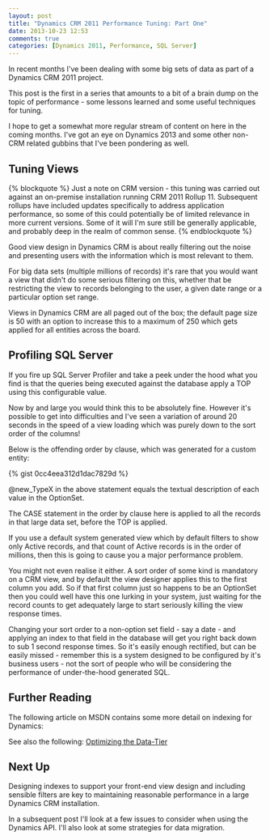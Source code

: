 ```yaml
---
layout: post
title: "Dynamics CRM 2011 Performance Tuning: Part One"
date: 2013-10-23 12:53
comments: true
categories: [Dynamics 2011, Performance, SQL Server]
---
```


In recent months I've been dealing with some big sets of data as part of a Dynamics CRM 2011 project.

This post is the first in a series that amounts to a bit of a brain dump on the topic of performance - some lessons learned and some useful techniques for tuning.

I hope to get a somewhat more regular stream of content on here in the coming months. I've got an eye on Dynamics 2013 and some other non-CRM related gubbins that I've been pondering as well.

<!-- more -->

Tuning Views
------------

{% blockquote %}
Just a note on CRM version - this tuning was carried out against an on-premise installation running CRM 2011 Rollup 11. Subsequent rollups have included updates specifically to address application performance, so some of this could potentially be of limited relevance in more current versions. Some of it will I'm sure still be generally applicable, and probably deep in the realm of common sense.
{% endblockquote %}

Good view design in Dynamics CRM is about really filtering out the noise and presenting users with the information which is most relevant to them.

For big data sets (multiple millions of records) it's rare that you would want a view that didn't do some serious filtering on this, whether that be restricting the view to records belonging to the user, a given date range or a particular option set range.

Views in Dynamics CRM are all paged out of the box; the default page size is 50 with an option to increase this to a maximum of 250 which gets applied for all entities across the board.

Profiling SQL Server
--------------------

If you fire up SQL Server Profiler and take a peek under the hood what you find is that the queries being executed against the database apply a TOP using this configurable value.

Now by and large you would think this to be absolutely fine. However it's possible to get into difficulties and I've seen a variation of around 20 seconds in the speed of a view loading which was purely down to the sort order of the columns!

Below is the offending order by clause, which was generated for a custom entity:

{% gist 0cc4eea312d1dac7829d %}

@new_TypeX in the above statement equals the textual description of each value in the OptionSet.

The CASE statement in the order by clause here is applied to all the records in that large data set, before the TOP is applied.

If you use a default system generated view which by default filters to show only Active records, and that count of Active records is in the order of millions, then this is going to cause you a major performance problem.

You might not even realise it either. A sort order of some kind is mandatory on a CRM view, and by default the view designer applies this to the first column you add. So if that first column just so happens to be an OptionSet then you could well have this one lurking in your system, just waiting for the record counts to get adequately large to start seriously killing the view response times.

Changing your sort order to a non-option set field - say a date - and applying an index to that field in the database will get you right back down to sub 1 second response times. So it's easily enough rectified, but can be easily missed - remember this is a system designed to be configured by it's business users - not the sort of people who will be considering the performance of under-the-hood generated SQL.

Further Reading
---------------

The following article on MSDN contains some more detail on indexing for Dynamics: [](http://msdn.microsoft.com/en-us/library/jj126126.aspx)

See also the following: [Optimizing the Data-Tier](http://technet.microsoft.com/en-us/library/hh413200.aspx#BKMK_Optimize_Data_Tier)

Next Up
-------

Designing indexes to support your front-end view design and including sensible filters are key to maintaining reasonable performance in a large Dynamics CRM installation.

In a subsequent post I'll look at a few issues to consider when using the Dynamics API. I'll also look at some strategies for data migration.